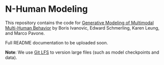 # N-Human Modeling

This repository contains the code for [Generative Modeling of Multimodal Multi-Human Behavior](https://arxiv.org/abs/1803.02015) by Boris Ivanovic, Edward Schmerling, Karen Leung, and Marco Pavone.

Full README documentation to be uploaded soon.

**Note**: We use [Git LFS](https://git-lfs.github.com) to version large files (such as model checkpoints and data).
